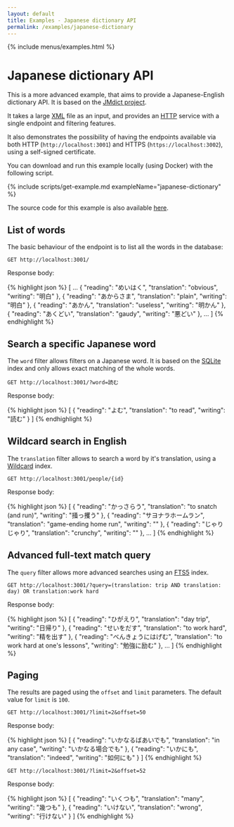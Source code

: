 ```yaml
---
layout: default
title: Examples - Japanese dictionary API
permalink: /examples/japanese-dictionary
---
```


{% include menus/examples.html %}

# Japanese dictionary API

This is a more advanced example, that aims to provide a Japanese-English dictionary API. It is based on the [JMdict project](https://www.edrdg.org/jmdict/j_jmdict.html).

It takes a large [XML](/configuration/inputs#xml) file as an input, and provides an [HTTP](/configuration/services#http) service with a single endpoint and filtering features.

It also demonstrates the possibility of having the endpoints available via both HTTP (`http://localhost:3001`) and HTTPS (`https://localhost:3002`), using a self-signed certificate.

You can download and run this example locally (using Docker) with the following script.

{% include scripts/get-example.md exampleName="japanese-dictionary" %}

The source code for this example is also available [here](https://github.com/rodb-io/rodb/tree/master/examples/japanese-dictionary).

## List of words

The basic behaviour of the endpoint is to list all the words in the database:

`GET http://localhost:3001/`

Response body:

{% highlight json %}
[
	...
	{
		"reading": "めいはく",
		"translation": "obvious",
		"writing": "明白"
	},
	{
		"reading": "あからさま",
		"translation": "plain",
		"writing": "明白"
	},
	{
		"reading": "あかん",
		"translation": "useless",
		"writing": "明かん"
	},
	{
		"reading": "あくどい",
		"translation": "gaudy",
		"writing": "悪どい"
	},
	...
]
{% endhighlight %}

## Search a specific Japanese word

The `word` filter allows filters on a Japanese word. It is based on the [SQLite](/configuration/indexes#sqlite) index and only allows exact matching of the whole words.

`GET http://localhost:3001/?word=読む`

Response body:

{% highlight json %}
[
	{
		"reading": "よむ",
		"translation": "to read",
		"writing": "読む"
	}
]
{% endhighlight %}

## Wildcard search in English

The `translation` filter allows to search a word by it's translation, using a [Wildcard](/configuration/indexes#wildcard) index.

`GET http://localhost:3001/people/{id}`

Response body:

{% highlight json %}
[
	{
		"reading": "かっさらう",
		"translation": "to snatch (and run)",
		"writing": "掻っ攫う"
	},
	{
		"reading": "サヨナラホームラン",
		"translation": "game-ending home run",
		"writing": ""
	},
	{
		"reading": "じゃりじゃり",
		"translation": "crunchy",
		"writing": ""
	},
	...
]
{% endhighlight %}

## Advanced full-text match query

The `query` filter allows more advanced searches using an [FTS5](/configuration/indexes#fts5) index.

`GET http://localhost:3001/?query=(translation: trip AND translation: day) OR translation:work hard`

Response body:

{% highlight json %}
[
	{
		"reading": "ひがえり",
		"translation": "day trip",
		"writing": "日帰り"
	},
	{
		"reading": "せいをだす",
		"translation": "to work hard",
		"writing": "精を出す"
	},
	{
		"reading": "べんきょうにはげむ",
		"translation": "to work hard at one's lessons",
		"writing": "勉強に励む"
	},
	...
]
{% endhighlight %}

## Paging

The results are paged using the `offset` and `limit` parameters. The default value for `limit` is `100`.

`GET http://localhost:3001/?limit=2&offset=50`

Response body:

{% highlight json %}
[
	{
		"reading": "いかなるばあいでも",
		"translation": "in any case",
		"writing": "いかなる場合でも"
	},
	{
		"reading": "いかにも",
		"translation": "indeed",
		"writing": "如何にも"
	}
]
{% endhighlight %}

`GET http://localhost:3001/?limit=2&offset=52`

Response body:

{% highlight json %}
[
	{
		"reading": "いくつも",
		"translation": "many",
		"writing": "幾つも"
	},
	{
		"reading": "いけない",
		"translation": "wrong",
		"writing": "行けない"
	}
]
{% endhighlight %}
